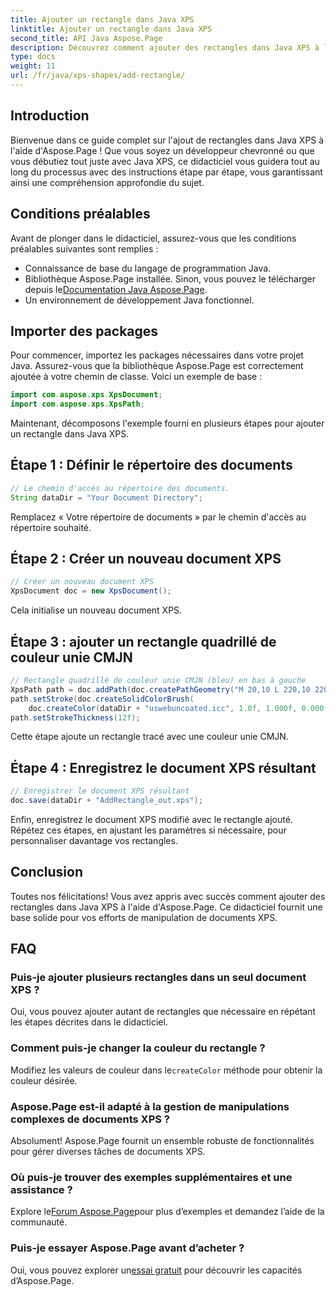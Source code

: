 ```yaml
---
title: Ajouter un rectangle dans Java XPS
linktitle: Ajouter un rectangle dans Java XPS
second_title: API Java Aspose.Page
description: Découvrez comment ajouter des rectangles dans Java XPS à l'aide d'Aspose.Page. Suivez notre guide étape par étape pour une manipulation fluide des documents. #JavaXPS #AsposePage
type: docs
weight: 11
url: /fr/java/xps-shapes/add-rectangle/
---
```

## Introduction
Bienvenue dans ce guide complet sur l'ajout de rectangles dans Java XPS à l'aide d'Aspose.Page ! Que vous soyez un développeur chevronné ou que vous débutiez tout juste avec Java XPS, ce didacticiel vous guidera tout au long du processus avec des instructions étape par étape, vous garantissant ainsi une compréhension approfondie du sujet.
## Conditions préalables
Avant de plonger dans le didacticiel, assurez-vous que les conditions préalables suivantes sont remplies :
- Connaissance de base du langage de programmation Java.
-  Bibliothèque Aspose.Page installée. Sinon, vous pouvez le télécharger depuis le[Documentation Java Aspose.Page](https://reference.aspose.com/page/java/).
- Un environnement de développement Java fonctionnel.
## Importer des packages
Pour commencer, importez les packages nécessaires dans votre projet Java. Assurez-vous que la bibliothèque Aspose.Page est correctement ajoutée à votre chemin de classe. Voici un exemple de base :
```java
import com.aspose.xps.XpsDocument;
import com.aspose.xps.XpsPath;
```
Maintenant, décomposons l'exemple fourni en plusieurs étapes pour ajouter un rectangle dans Java XPS.
## Étape 1 : Définir le répertoire des documents
```java
// Le chemin d'accès au répertoire des documents.
String dataDir = "Your Document Directory";
```
Remplacez « Votre répertoire de documents » par le chemin d'accès au répertoire souhaité.
## Étape 2 : Créer un nouveau document XPS
```java
// Créer un nouveau document XPS
XpsDocument doc = new XpsDocument();
```
Cela initialise un nouveau document XPS.
## Étape 3 : ajouter un rectangle quadrillé de couleur unie CMJN
```java
// Rectangle quadrillé de couleur unie CMJN (bleu) en bas à gauche
XpsPath path = doc.addPath(doc.createPathGeometry("M 20,10 L 220,10 220,100 20,100 Z"));
path.setStroke(doc.createSolidColorBrush(
    doc.createColor(dataDir + "uswebuncoated.icc", 1.0f, 1.000f, 0.000f, 0.000f, 0.000f)));
path.setStrokeThickness(12f);
```
Cette étape ajoute un rectangle tracé avec une couleur unie CMJN.
## Étape 4 : Enregistrez le document XPS résultant
```java
// Enregistrer le document XPS résultant
doc.save(dataDir + "AddRectangle_out.xps");
```
Enfin, enregistrez le document XPS modifié avec le rectangle ajouté.
Répétez ces étapes, en ajustant les paramètres si nécessaire, pour personnaliser davantage vos rectangles.
## Conclusion
Toutes nos félicitations! Vous avez appris avec succès comment ajouter des rectangles dans Java XPS à l'aide d'Aspose.Page. Ce didacticiel fournit une base solide pour vos efforts de manipulation de documents XPS.
## FAQ
### Puis-je ajouter plusieurs rectangles dans un seul document XPS ?
Oui, vous pouvez ajouter autant de rectangles que nécessaire en répétant les étapes décrites dans le didacticiel.
### Comment puis-je changer la couleur du rectangle ?
 Modifiez les valeurs de couleur dans le`createColor` méthode pour obtenir la couleur désirée.
### Aspose.Page est-il adapté à la gestion de manipulations complexes de documents XPS ?
Absolument! Aspose.Page fournit un ensemble robuste de fonctionnalités pour gérer diverses tâches de documents XPS.
### Où puis-je trouver des exemples supplémentaires et une assistance ?
 Explore le[Forum Aspose.Page](https://forum.aspose.com/c/page/39)pour plus d’exemples et demandez l’aide de la communauté.
### Puis-je essayer Aspose.Page avant d’acheter ?
 Oui, vous pouvez explorer un[essai gratuit](https://releases.aspose.com/) pour découvrir les capacités d’Aspose.Page.